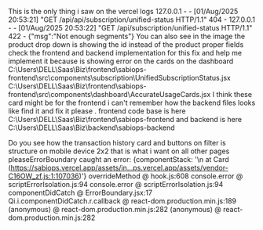 This is the only thing i saw on the vercel logs 127.0.0.1 - - [01/Aug/2025 20:53:21] "GET /api/api/subscription/unified-status HTTP/1.1" 404 -
127.0.0.1 - - [01/Aug/2025 20:53:22] "GET /api/subscription/unified-status HTTP/1.1" 422 -
{"msg":"Not enough segments"}
You can also see in the image the product drop down is showing the id instead of the product proper fields
check the frontend and backend implementation for this fix and help me implement it because is showing error on the cards on the dashboard 
C:\Users\DELL\Saas\Biz\frontend\sabiops-frontend\src\components\subscription\UnifiedSubscriptionStatus.jsx
C:\Users\DELL\Saas\Biz\frontend\sabiops-frontend\src\components\dashboard\AccurateUsageCards.jsx
I think these card might be for the frontend i can't remember how the backend files looks like find it and fix it please .
frontend code base is here C:\Users\DELL\Saas\Biz\frontend\sabiops-frontend and backend is here C:\Users\DELL\Saas\Biz\backend\sabiops-backend
  


Do you see how the transaction history card and buttons on filter is structure on mobile device 2x2 that is what i want on all other pages pleaseErrorBoundary caught an error:  {componentStack: '\n    at Card (https://sabiops.vercel.app/assets/in…ps.vercel.app/assets/vendor-C16OW_zf.js:1:107036)'}
overrideMethod @ hook.js:608
console.error @ scriptErrorIsolation.js:94
console.error @ scriptErrorIsolation.js:94
componentDidCatch @ ErrorBoundary.jsx:17
Qi.i.componentDidCatch.r.callback @ react-dom.production.min.js:189
(anonymous) @ react-dom.production.min.js:282
(anonymous) @ react-dom.production.min.js:282